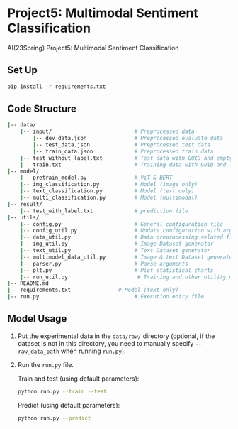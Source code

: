 # Project5: Multimodal Sentiment Classification

AI(23Spring)  Project5: Multimodal Sentiment Classification

## Set Up

```bash
pip install -r requirements.txt
```

## Code Structure

```sh
|-- data/
    |-- input/                          # Preprocessed data
        |-- dev_data.json               # Preprocessed evaluate data
        |-- test_data.json              # Preprocessed test data
        |-- train_data.json             # Preprocessed train data
    |-- test_without_label.txt          # Test data with GUID and empty labels
    |-- train.txt                       # Training data with GUID and labels
|-- model/
    |-- pretrain_model.py               # ViT & BERT
    |-- img_classification.py           # Model (image only)
    |-- text_classification.py          # Model (text only)
    |-- multi_classification.py         # Model (multimodal)
|-- result/
    |-- test_with_label.txt             # prediction file
|-- utils/
	|-- config.py                       # General configuration file
	|-- config_util.py                  # Update configuration with arguments
	|-- data_util.py                    # Data preprocessing related files
	|-- img_util.py                     # Image Dataset generator
    |-- text_util.py                    # Text Dataset generator	
	|-- multimodel_data_util.py         # Image & text Dataset generator
	|-- parser.py                       # Parse arguments
	|-- plt.py                          # Plot statistical charts 
    |-- run_util.py                      # Training and other utility methods
|-- README.md              
|-- requirements.txt               # Model (text only)
|-- run.py                              # Execution entry file
```

## Model Usage

1. Put the experimental data in the `data/raw/` directory (optional, if the dataset is not in this directory, you need to manually specify `--raw_data_path` when running `run.py`).

2. Run the `run.py` file.

   Train and test (using default parameters):

   ```bash
   python run.py --train --test
   ```

   Predict (using default parameters):

   ```bash
   python run.py --predict
   ```

   

